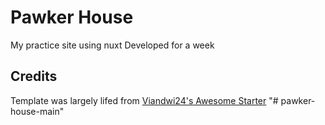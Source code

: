 # Pawker House

My practice site using nuxt 
Developed for a week
## Credits

Template was largely lifed from [Viandwi24's Awesome Starter](https://github.com/viandwi24/nuxt3-awesome-starter)
"# pawker-house-main" 
